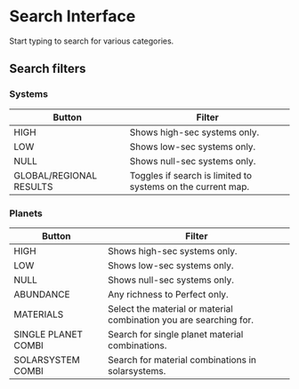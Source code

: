 # Search Interface
Start typing to search for various categories.
## Search filters
### Systems
| Button | Filter |
|--|--|
| HIGH | Shows high-sec systems only. |
| LOW| Shows low-sec systems only. |
| NULL| Shows null-sec systems only. |
| GLOBAL/REGIONAL RESULTS | Toggles if search is limited to systems on the current map. |

### Planets
| Button | Filter |
|--|--|
| HIGH | Shows high-sec systems only. |
| LOW | Shows low-sec systems only. |
| NULL | Shows null-sec systems only. |
| ABUNDANCE | Any richness to Perfect only. |
| MATERIALS | Select the material or material combination you are searching for. |
| SINGLE PLANET COMBI | Search for single planet material combinations. |
| SOLARSYSTEM COMBI | Search for material combinations in solarsystems. |



<!--stackedit_data:
eyJoaXN0b3J5IjpbLTk2ODg0NjY0Miw0Mjk0MjQ5NSw4ODg1Nz
I0OSwtODcyMDUwMjhdfQ==
-->